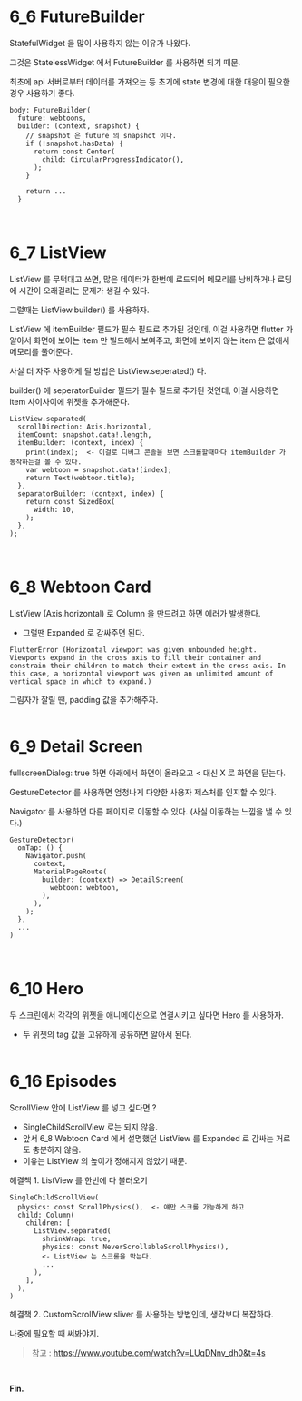 # 6_6 FutureBuilder

StatefulWidget 을 많이 사용하지 않는 이유가 나왔다.

그것은 StatelessWidget 에서 FutureBuilder 를 사용하면 되기 때문.

최초에 api 서버로부터 데이터를 가져오는 등 초기에 state 변경에 대한 대응이 필요한 경우 사용하기 좋다.

```
body: FutureBuilder(
  future: webtoons,
  builder: (context, snapshot) {
    // snapshot 은 future 의 snapshot 이다.
    if (!snapshot.hasData) {
      return const Center(
        child: CircularProgressIndicator(),
      );
    }

    return ...
  }
```
<br>

# 6_7 ListView

ListView 를 무턱대고 쓰면, 많은 데이터가 한번에 로드되어 메모리를 낭비하거나 로딩에 시간이 오래걸리는 문제가 생길 수 있다.

그럴때는 ListView.builder() 를 사용하자.

ListView 에 itemBuilder 필드가 필수 필드로 추가된 것인데, 이걸 사용하면 flutter 가 알아서 화면에 보이는 item 만 빌드해서 보여주고, 화면에 보이지 않는 item 은 없애서 메모리를 풀어준다.

사실 더 자주 사용하게 될 방법은 ListView.seperated() 다.

builder() 에 seperatorBuilder 필드가 필수 필드로 추가된 것인데, 이걸 사용하면 item 사이사이에 위젯을 추가해준다.

```
ListView.separated(
  scrollDirection: Axis.horizontal,
  itemCount: snapshot.data!.length,
  itemBuilder: (context, index) {
    print(index);  <- 이걸로 디버그 콘솔을 보면 스크롤할때마다 itemBuilder 가 동작하는걸 볼 수 있다.
    var webtoon = snapshot.data![index];
    return Text(webtoon.title);
  },
  separatorBuilder: (context, index) {
    return const SizedBox(
      width: 10,
    );
  },
);
```
<br>

# 6_8 Webtoon Card

ListView (Axis.horizontal) 로 Column 을 만드려고 하면 에러가 발생한다.
- 그럴땐 Expanded 로 감싸주면 된다.
```
FlutterError (Horizontal viewport was given unbounded height.
Viewports expand in the cross axis to fill their container and constrain their children to match their extent in the cross axis. In this case, a horizontal viewport was given an unlimited amount of vertical space in which to expand.)
```

그림자가 잘릴 땐, padding 값을 추가해주자.<br><br>

# 6_9 Detail Screen

fullscreenDialog: true 하면 아래에서 화면이 올라오고 < 대신 X 로 화면을 닫는다.

GestureDetector 를 사용하면 엄청나게 다양한 사용자 제스처를 인지할 수 있다.

Navigator 를 사용하면 다른 페이지로 이동할 수 있다. (사실 이동하는 느낌을 낼 수 있다.)

```
GestureDetector(
  onTap: () {
    Navigator.push(
      context,
      MaterialPageRoute(
        builder: (context) => DetailScreen(
          webtoon: webtoon,
        ),
      ),
    );
  },
  ...
)
```
<br>

# 6_10 Hero

두 스크린에서 각각의 위젯을 애니메이션으로 연결시키고 싶다면 Hero 를 사용하자.
- 두 위젯의 tag 값을 고유하게 공유하면 알아서 된다.
<br><br>

# 6_16 Episodes

ScrollView 안에 ListView 를 넣고 싶다면 ?
- SingleChildScrollView 로는 되지 않음.
- 앞서 6_8 Webtoon Card 에서 설명했던 ListView 를 Expanded 로 감싸는 거로도 충분하지 않음.
- 이유는 ListView 의 높이가 정해지지 않았기 때문.

해결책 1. ListView 를 한번에 다 불러오기
```
SingleChildScrollView(
  physics: const ScrollPhysics(),  <- 얘만 스크롤 가능하게 하고
  child: Column(
    children: [
      ListView.separated(
        shrinkWrap: true,
        physics: const NeverScrollableScrollPhysics(),
        <- ListView 는 스크롤을 막는다.
        ...
      ),
    ],
  ),
)
```

해결책 2. CustomScrollView
sliver 를 사용하는 방법인데, 생각보다 복잡하다.

나중에 필요할 때 써봐야지.

> 참고 : https://www.youtube.com/watch?v=LUqDNnv_dh0&t=4s

<br>

**Fin.**